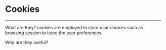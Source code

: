 # Cookies
----------
What are they?
cookies are employed to store user choices such as browsing session to trace the user preferences

Why are they useful?
